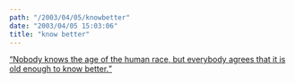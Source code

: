 ```yaml
---
path: "/2003/04/05/knowbetter" 
date: "2003/04/05 15:03:06" 
title: "know better" 
---
```

<p><a href="http://www.quotationspage.com/quotes.php3?author=Anonymous"><q>Nobody knows the age of the human race, but everybody agrees that it is old enough to know better.</q></a></p>